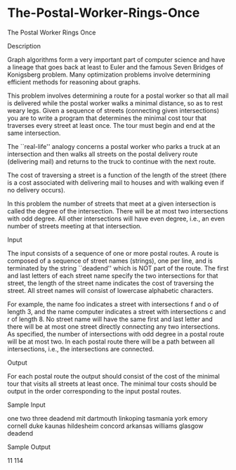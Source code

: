 # The-Postal-Worker-Rings-Once

The Postal Worker Rings Once

Description

Graph algorithms form a very important part of computer science and have a lineage that goes back at least to Euler and the famous Seven Bridges of Konigsberg problem. Many optimization problems involve determining efficient methods for reasoning about graphs.


This problem involves determining a route for a postal worker so that all mail is delivered while the postal worker walks a minimal distance, so as to rest weary legs.
Given a sequence of streets (connecting given intersections) you are to write a program that determines the minimal cost tour that traverses every street at least once. The tour must begin and end at the same intersection.


The ``real-life'' analogy concerns a postal worker who parks a truck at an intersection and then walks all streets on the postal delivery route (delivering mail) and returns to the truck to continue with the next route.


The cost of traversing a street is a function of the length of the street (there is a cost associated with delivering mail to houses and with walking even if no delivery occurs).


In this problem the number of streets that meet at a given intersection is called the degree of the intersection. There will be at most two intersections with odd degree. All other intersections will have even degree, i.e., an even number of streets meeting at that intersection.

Input

The input consists of a sequence of one or more postal routes. A route is composed of a sequence of street names (strings), one per line, and is terminated by the string ``deadend'' which is NOT part of the route. The first and last letters of each street name specify the two intersections for that street, the length of the street name indicates the cost of traversing the street. All street names will consist of lowercase alphabetic characters.


For example, the name foo indicates a street with intersections f and o of length 3, and the name computer indicates a street with intersections c and r of length 8. No street name will have the same first and last letter and there will be at most one street directly connecting any two intersections. As specified, the number of intersections with odd degree in a postal route will be at most two. In each postal route there will be a path between all intersections, i.e., the intersections are connected.

Output

For each postal route the output should consist of the cost of the minimal tour that visits all streets at least once. The minimal tour costs should be output in the order corresponding to the input postal routes.

Sample Input

one
two
three
deadend
mit
dartmouth
linkoping
tasmania
york
emory
cornell
duke
kaunas
hildesheim
concord
arkansas
williams
glasgow
deadend

Sample Output

11
114
